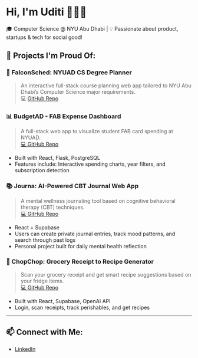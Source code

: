# Hi, I'm Uditi 👩🏻‍💻

🎓 Computer Science @ NYU Abu Dhabi | 💡 Passionate about product, startups & tech for social good! 


## 🚀 Projects I'm Proud Of:

### 📅 FalconSched: NYUAD CS Degree Planner  
> An interactive full-stack course planning web app tailored to NYU Abu Dhabi’s Computer Science major requirements.  
💻 [GitHub Repo](https://github.com/uditisharmaaa/falcon-Sched)


### 📊 BudgetAD - FAB Expense Dashboard
> A full-stack web app to visualize student FAB card spending at NYUAD.  
[💻 GitHub Repo](https://github.com/uditisharmaaa/BudgetAD)

- Built with React, Flask, PostgreSQL
- Features include: Interactive spending charts, year filters, and subscription detection


### 📚 Journa: AI-Powered CBT Journal Web App
> A mental wellness journaling tool based on cognitive behavioral therapy (CBT) techniques.  
[💻 GitHub Repo](https://github.com/uditisharmaaa/Journa)

- React + Supabase
- Users can create private journal entries, track mood patterns, and search through past logs
- Personal project built for daily mental health reflection
  

### 🛒 ChopChop: Grocery Receipt to Recipe Generator
> Scan your grocery receipt and get smart recipe suggestions based on your fridge items.  
[💻 GitHub Repo](https://github.com/uditisharmaaa/ChopChop)

- Built with React, Supabase, OpenAI API
- Login, scan receipts, track perishables, and get recipes

---

## 📫 Connect with Me:
- [LinkedIn](https://www.linkedin.com/in/sharmauditi/)
